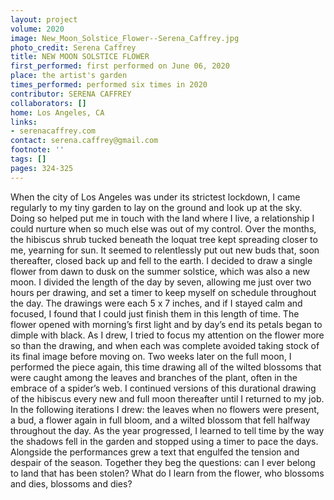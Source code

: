 ```yaml
---
layout: project
volume: 2020
image: New_Moon_Solstice_Flower--Serena_Caffrey.jpg
photo_credit: Serena Caffrey
title: NEW MOON SOLSTICE FLOWER
first_performed: first performed on June 06, 2020
place: the artist's garden
times_performed: performed six times in 2020
contributor: SERENA CAFFREY
collaborators: []
home: Los Angeles, CA
links:
- serenacaffrey.com
contact: serena.caffrey@gmail.com
footnote: ''
tags: []
pages: 324-325
---
```




When the city of Los Angeles was under its strictest lockdown, I came regularly to my tiny garden to lay on the ground and look up at the sky. Doing so helped put me in touch with the land where I live, a relationship I could nurture when so much else was out of my control. Over the months, the hibiscus shrub tucked beneath the loquat tree kept spreading closer to me, yearning for sun. It seemed to relentlessly put out new buds that, soon thereafter, closed back up and fell to the earth. I decided to draw a single flower from dawn to dusk on the summer solstice, which was also a new moon. I divided the length of the day by seven, allowing me just over two hours per drawing, and set a timer to keep myself on schedule throughout the day. The drawings were each 5 x 7 inches, and if I stayed calm and focused, I found that I could just finish them in this length of time. The flower opened with morning’s first light and by day’s end its petals began to dimple with black. As I drew, I tried to focus my attention on the flower more so than the drawing, and when each was complete avoided taking stock of its final image before moving on. Two weeks later on the full moon, I performed the piece again, this time drawing all of the wilted blossoms that were caught among the leaves and branches of the plant, often in the embrace of a spider’s web. I continued versions of this durational drawing of the hibiscus every new and full moon thereafter until I returned to my job. In the following iterations I drew: the leaves when no flowers were present, a bud, a flower again in full bloom, and a wilted blossom that fell halfway throughout the day. As the year progressed, I learned to tell time by the way the shadows fell in the garden and stopped using a timer to pace the days. Alongside the performances grew a text that engulfed the tension and despair of the season. Together they beg the questions: can I ever belong to land that has been stolen? What do I learn from the flower, who blossoms and dies, blossoms and dies?

